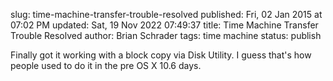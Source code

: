 slug: time-machine-transfer-trouble-resolved
published: Fri, 02 Jan 2015 at 07:02 PM
updated: Sat, 19 Nov 2022 07:49:37 
title: Time Machine Transfer Trouble Resolved
author: Brian Schrader
tags: time machine
status: publish

Finally got it working with a block copy via Disk Utility. I guess that's how people used to do it in the pre OS X 10.6 days. 

[1]: http://support.apple.com/en-us/HT202380
